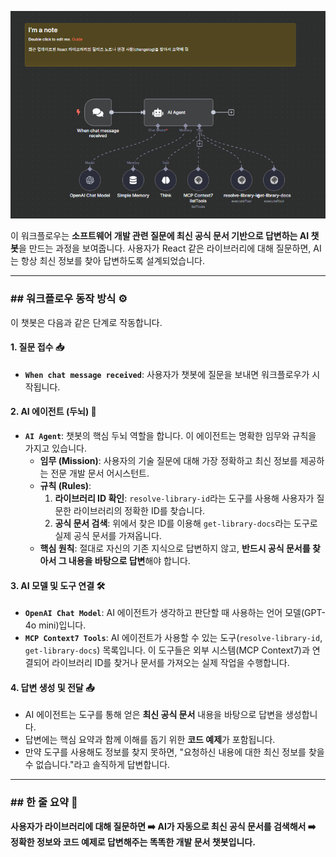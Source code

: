 

![n8n context7 이미지](https://raw.githubusercontent.com/HunHee-Joung/Study/main/img/n8n_context7.png)

이 워크플로우는 **소프트웨어 개발 관련 질문에 최신 공식 문서 기반으로 답변하는 AI 챗봇**을 만드는 과정을 보여줍니다. 사용자가 React 같은 라이브러리에 대해 질문하면, AI는 항상 최신 정보를 찾아 답변하도록 설계되었습니다.

---

### ## 워크플로우 동작 방식 ⚙️

이 챗봇은 다음과 같은 단계로 작동합니다.

#### 1. **질문 접수 📥**
- **`When chat message received`**: 사용자가 챗봇에 질문을 보내면 워크플로우가 시작됩니다.

#### 2. **AI 에이전트 (두뇌) 🧠**
- **`AI Agent`**: 챗봇의 핵심 두뇌 역할을 합니다. 이 에이전트는 명확한 임무와 규칙을 가지고 있습니다.
    - **임무 (Mission)**: 사용자의 기술 질문에 대해 가장 정확하고 최신 정보를 제공하는 전문 개발 문서 어시스턴트.
    - **규칙 (Rules)**:
        1.  **라이브러리 ID 확인**: `resolve-library-id`라는 도구를 사용해 사용자가 질문한 라이브러리의 정확한 ID를 찾습니다.
        2.  **공식 문서 검색**: 위에서 찾은 ID를 이용해 `get-library-docs`라는 도구로 실제 공식 문서를 가져옵니다.
    - **핵심 원칙**: 절대로 자신의 기존 지식으로 답변하지 않고, **반드시 공식 문서를 찾아서 그 내용을 바탕으로 답변**해야 합니다.

#### 3. **AI 모델 및 도구 연결 🛠️**
- **`OpenAI Chat Model`**: AI 에이전트가 생각하고 판단할 때 사용하는 언어 모델(GPT-4o mini)입니다.
- **`MCP Context7 Tools`**: AI 에이전트가 사용할 수 있는 도구(`resolve-library-id`, `get-library-docs`) 목록입니다. 이 도구들은 외부 시스템(MCP Context7)과 연결되어 라이브러리 ID를 찾거나 문서를 가져오는 실제 작업을 수행합니다.

#### 4. **답변 생성 및 전달 📤**
- AI 에이전트는 도구를 통해 얻은 **최신 공식 문서** 내용을 바탕으로 답변을 생성합니다.
- 답변에는 핵심 요약과 함께 이해를 돕기 위한 **코드 예제**가 포함됩니다.
- 만약 도구를 사용해도 정보를 찾지 못하면, "요청하신 내용에 대한 최신 정보를 찾을 수 없습니다."라고 솔직하게 답변합니다.

---

### ## 한 줄 요약 📝

**사용자가 라이브러리에 대해 질문하면 ➡️ AI가 자동으로 최신 공식 문서를 검색해서 ➡️ 정확한 정보와 코드 예제로 답변해주는 똑똑한 개발 문서 챗봇입니다.**
